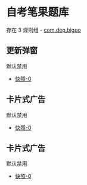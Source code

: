# 自考笔果题库

存在 3 规则组 - [com.dep.biguo](/src/apps/com.dep.biguo.ts)

## 更新弹窗

默认禁用

- [快照-0](https://i.gkd.li/import/12708751)

## 卡片式广告

默认禁用

- [快照-0](https://i.gkd.li/import/12708756)

## 卡片式广告

默认禁用

- [快照-0](https://i.gkd.li/import/12708770)
